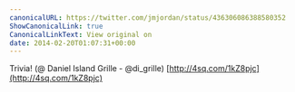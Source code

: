 ```yaml
---
canonicalURL: https://twitter.com/jmjordan/status/436306086388580352
ShowCanonicalLink: true
CanonicalLinkText: View original on
date: 2014-02-20T01:07:31+00:00
---
```

Trivia! (@ Daniel Island Grille - @di_grille) [http://4sq.com/1kZ8pjc](http://4sq.com/1kZ8pjc)